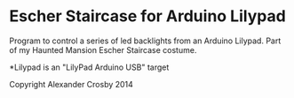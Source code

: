 # Escher Staircase for Arduino Lilypad

Program to control a series of led backlights from an Arduino Lilypad. Part of my Haunted Mansion Escher Staircase costume.

*Lilypad is an "LilyPad Arduino USB" target

Copyright Alexander Crosby 2014
